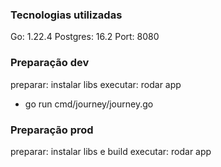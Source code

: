 ### Tecnologias utilizadas

Go: 1.22.4
Postgres: 16.2
Port: 8080

### Preparação dev

preparar: instalar libs
executar: rodar app

- go run cmd/journey/journey.go

### Preparação prod

preparar: instalar libs e build
executar: rodar app
